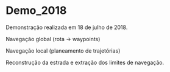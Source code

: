 # Demo_2018
Demonstração realizada em 18 de julho de 2018.  


Navegação global (rota -> waypoints)

Navegação local  (planeamento de trajetórias)

Reconstrução da estrada e extração dos limites de navegação. 
